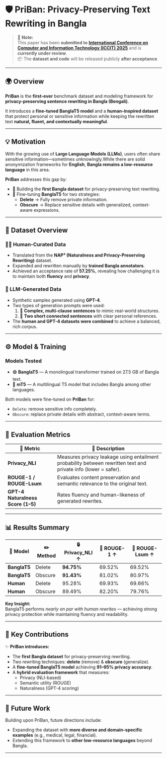 # 🛡️ PriBan: Privacy-Preserving Text Rewriting in Bangla

> 📝 **Note:**  
> This paper has been **submitted to** [**International Conference on Computer and Information Technology (ICCIT) 2025**](https://iccit.org.bd/2025/about-iccit/) and is **currently under review**.  
> 📦 The **dataset and code** will be released publicly **after acceptance**.

---

## 🌍 Overview

**PriBan** is the **first-ever** benchmark dataset and modeling framework for **privacy-preserving sentence rewriting in Bangla (Bengali)**. 

It introduces a **fine-tuned BanglaT5 model** and a **human-inspired dataset** that protect personal or sensitive information while keeping the rewritten text **natural, fluent, and contextually meaningful**.

---

## 💡 Motivation

With the growing use of **Large Language Models (LLMs)**, users often share sensitive information—sometimes unknowingly.While there are solid anonymization frameworks for **English**, **Bangla remains a low-resource language** in this area.  

 **PriBan** addresses this gap by:
- 🧠 Building the **first Bangla dataset** for privacy-preserving text rewriting.  
- 🔧  Fine-tuning **BanglaT5** for two strategies:
    - **Delete** → Fully remove private information.  
    - **Obscure** → Replace sensitive details with generalized, context-aware expressions.  

---

## 🧾 Dataset Overview

### 👩‍🏫 Human-Curated Data
- Translated from the **NAP² (Naturalness and Privacy-Preserving Rewriting)** dataset.  
- Expanded and rewritten manually by **trained Bangla annotators**.  
- Achieved an acceptance rate of **57.25%**, revealing how challenging it is to maintain both **fluency** and **privacy**.

### 🤖 LLM-Generated Data
- Synthetic samples generated using **GPT-4**.  
- Two types of generation prompts were used:
  1. 🧩 **Complex, multi-clause sentences** to mimic real-world structures.  
  2. 💬 **Two short connected sentences** with clear personal references.  
- The **human and GPT-4 datasets were combined** to achieve a balanced, rich corpus.  

---

## ⚙️ Model & Training

###  Models Tested
- 🟢 **BanglaT5** — A monolingual transformer trained on 27.5 GB of Bangla text.  
- 🔵 **mT5** — A multilingual T5 model that includes Bangla among other languages.  

Both models were fine-tuned on **PriBan** for:
- `Delete`: remove sensitive info completely.  
- `Obscure`: replace private details with abstract, context-aware terms.  

---

## 🧮 Evaluation Metrics

| 🧾 Metric | 🎯 Description |
|-----------|----------------|
| **Privacy_NLI** | Measures privacy leakage using entailment probability between rewritten text and private info (lower = safer). |
| **ROUGE-1 / ROUGE-Lsum** | Evaluates content preservation and semantic relevance to the original text. |
| **GPT-4 Naturalness Score (1–5)** | Rates fluency and human-likeness of generated rewrites. |

---

## 📊 Results Summary

| 🧠 Model | ✏️ Method | 🔒 Privacy_NLI ↑ | 🧩 ROUGE-1 ↑ | 🧾 ROUGE-Lsum ↑ |
|----------|------------|-----------------|---------------|-----------------|
| **BanglaT5** | Delete | **94.75%** | 69.52% | 69.52% |
| **BanglaT5** | Obscure | **91.43%** | 81.02% | 80.97% |
| **Human** | Delete | 95.28% | 69.93% | 69.66% |
| **Human** | Obscure | 89.49% | 82.20% | 79.76% |

 **Key Insight:**  
BanglaT5 performs *nearly on par with human rewrites* — achieving strong privacy protection while maintaining fluency and readability.

---

## 🧩 Key Contributions

✨ **PriBan introduces:**
-  The **first Bangla dataset** for privacy-preserving rewriting.  
-  Two rewriting techniques: **delete** (remove) & **obscure** (generalize).  
-  A **fine-tuned BanglaT5 model** achieving **91–95% privacy accuracy**.  
-  A **hybrid evaluation framework** that measures:
    - Privacy (NLI-based)
    - Semantic utility (ROUGE)
    - Naturalness (GPT-4 scoring)

---

## 🚀 Future Work

 Building upon PriBan, future directions include:
-  Expanding the dataset with **more diverse and domain-specific examples** (e.g., medical, legal, financial).    
-  Extending this framework to **other low-resource languages** beyond Bangla.

---
